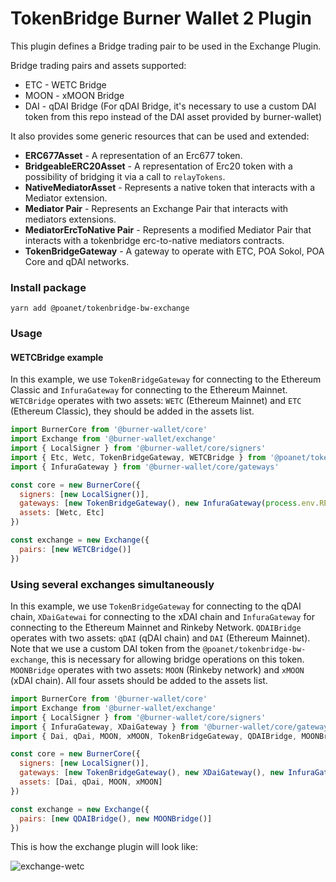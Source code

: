 # TokenBridge Burner Wallet 2 Plugin

This plugin defines a Bridge trading pair to be used in the Exchange Plugin.

Bridge trading pairs and assets supported:
* ETC - WETC Bridge
* MOON - xMOON Bridge
* DAI - qDAI Bridge (For qDAI Bridge, it's necessary to use a custom DAI token from this repo instead of the DAI asset provided by burner-wallet)

It also provides some generic resources that can be used and extended:
* **ERC677Asset** - A representation of an Erc677 token.
* **BridgeableERC20Asset** - A representation of Erc20 token with a possibility of bridging it via a call to `relayTokens`.
* **NativeMediatorAsset** - Represents a native token that interacts with a Mediator extension.
* **Mediator Pair** - Represents an Exchange Pair that interacts with mediators extensions.
* **MediatorErcToNative Pair** - Represents a modified Mediator Pair that interacts with a tokenbridge erc-to-native mediators contracts.
* **TokenBridgeGateway** - A gateway to operate with ETC, POA Sokol, POA Core and qDAI networks.

### Install package
```
yarn add @poanet/tokenbridge-bw-exchange
```
 
### Usage

#### WETCBridge example
In this example, we use `TokenBridgeGateway` for connecting to the Ethereum Classic and `InfuraGateway` for connecting to the Ethereum Mainnet.
`WETCBridge` operates with two assets: `WETC` (Ethereum Mainnet) and `ETC` (Ethereum Classic), they should be added in the assets list.
```javascript
import BurnerCore from '@burner-wallet/core'
import Exchange from '@burner-wallet/exchange'
import { LocalSigner } from '@burner-wallet/core/signers'
import { Etc, Wetc, TokenBridgeGateway, WETCBridge } from '@poanet/tokenbridge-bw-exchange'
import { InfuraGateway } from '@burner-wallet/core/gateways'

const core = new BurnerCore({
  signers: [new LocalSigner()],
  gateways: [new TokenBridgeGateway(), new InfuraGateway(process.env.REACT_APP_INFURA_KEY)],
  assets: [Wetc, Etc]
})

const exchange = new Exchange({
  pairs: [new WETCBridge()]
})
```

### Using several exchanges simultaneously
In this example, we use `TokenBridgeGateway` for connecting to the qDAI chain, `XDaiGatewai` for connecting to the xDAI chain and `InfuraGateway` for connecting to the Ethereum Mainnet and Rinkeby Network.
`QDAIBridge` operates with two assets: `qDAI` (qDAI chain) and `DAI` (Ethereum Mainnet). Note that we use a custom DAI token from the `@poanet/tokenbridge-bw-exchange`, this is necessary for allowing bridge operations on this token.
`MOONBridge` operates with two assets: `MOON` (Rinkeby network) and `xMOON` (xDAI chain).
All four assets should be added to the assets list.
```javascript
import BurnerCore from '@burner-wallet/core'
import Exchange from '@burner-wallet/exchange'
import { LocalSigner } from '@burner-wallet/core/signers'
import { InfuraGateway, XDaiGateway } from '@burner-wallet/core/gateways'
import { Dai, qDai, MOON, xMOON, TokenBridgeGateway, QDAIBridge, MOONBridge } from '@poanet/tokenbridge-bw-exchange'

const core = new BurnerCore({
  signers: [new LocalSigner()],
  gateways: [new TokenBridgeGateway(), new XDaiGateway(), new InfuraGateway(process.env.REACT_APP_INFURA_KEY)],
  assets: [Dai, qDai, MOON, xMOON]
})

const exchange = new Exchange({
  pairs: [new QDAIBridge(), new MOONBridge()]
})
```

This is how the exchange plugin will look like:

![exchange-wetc](https://user-images.githubusercontent.com/4614574/80991095-e40d0900-8e0d-11ea-9915-1b4e4a052694.png) 
